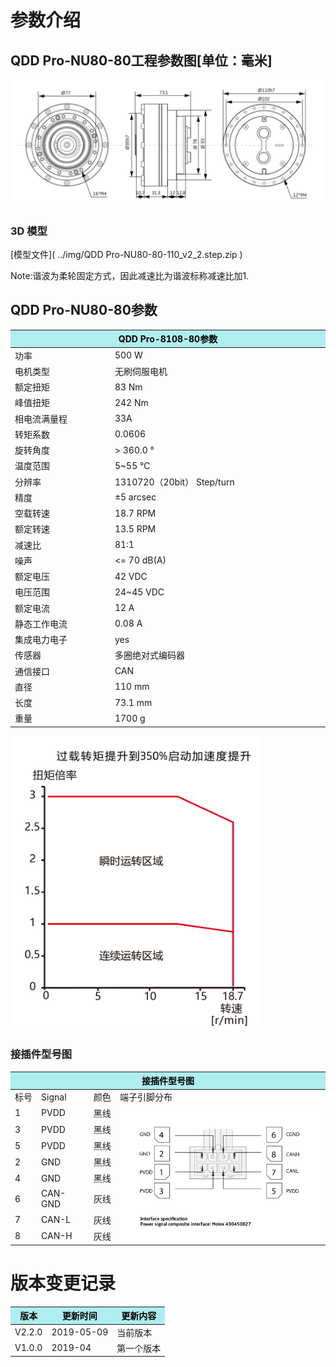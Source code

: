 # 参数介绍 
## QDD Pro-NU80-80工程参数图[单位：毫米]
![QDD Pro-NU80-80]( ../img/Qddpro_NU80三视图.png ) 
### 3D 模型
[模型文件]( ../img/QDD Pro-NU80-80-110_v2_2.step.zip )

Note:谐波为柔轮固定方式，因此减速比为谐波标称减速比加1.

## QDD Pro-NU80-80参数

<table class="tableizer-table"><thead><tr class="tableizer-firstrow"><th colspan="2" style="background: PaleTurquoise; color: black;width:800px">QDD Pro-8108-80参数</th></tr></thead><tbody><tr><td>功率</td><td>500 W</td></tr><tr><td>电机类型</td><td>无刷伺服电机</td></tr><tr><td>额定扭矩</td><td>83 Nm</td></tr><tr><td>峰值扭矩</td><td>242 Nm</td><tr><td>相电流满量程</td><td>33A</td></tr><tr><td>转矩系数</td><td>0.0606</td></tr></tr><tr><td>旋转角度</td><td>> 360.0 °</td></tr><tr><td>温度范围</td><td>5~55 °C</td></tr><tr><td>分辨率</td><td>1310720（20bit） Step/turn</td></tr><tr><td>精度</td><td>±5 arcsec</td></tr><tr><td>空载转速</td><td>18.7 RPM</td></tr><tr><td>额定转速</td><td>13.5 RPM</td></tr><tr><td>减速比</td><td>81:1</td></tr><tr><td>噪声</td><td><= 70 dB(A)</td></tr><tr><td>额定电压</td><td>42 VDC</td></tr><tr><td>电压范围</td><td>24~45 VDC</td></tr><tr><td>额定电流</td><td>12 A</td></tr><tr><td>静态工作电流</td><td>0.08 A</td></tr><tr><td>集成电力电子</td><td>yes</td></tr><tr><td>传感器</td><td>多圈绝对式编码器</td></tr><tr><td>通信接口</td><td>CAN</td><tr><td>直径</td><td>110 mm</td></tr><tr><td>长度</td><td>73.1 mm</td></tr><tr><td>重量</td><td>1700 g</td></tr></tbody></table>

<img src="../img/QDDPro-NU80-80曲线.png" style="width:400px">




### 接插件型号图
<table class="tableizer-table">
<thead><tr class="tableizer-firstrow"><th colspan="4" style="background: PaleTurquoise; color: black;width:800px">接插件型号图</th></tr></thead><tbody><tr><td>标号</td><td>Signal</td><td>颜色</td><td >端子引脚分布</td></tr><tr><td>1</td><td>PVDD</td><td>黑线</td><td rowspan="9"><img src="../img/配线2-2.png" style="width:450px"></td></tr><tr><td>3</td><td>PVDD</td><td>黑线</td></tr><tr><td>5</td><td>PVDD</td><td>黑线</td></tr><tr><td>2</td><td>GND</td><td>黑线</td></tr><tr><td>4</td><td>GND</td><td>黑线</td></tr><tr><td>6</td><td>CAN-GND</td><td>灰线</td></tr><tr><td>7</td><td>CAN-L</td><td>灰线</td></tr><tr><td>8</td><td>CAN-H</td><td>灰线</td></tr></tbody></table>



# 版本变更记录
<table class="tableizer-table"><thead><tr class="tableizer-firstrow" style="background: PaleTurquoise; color: black;width:500px"><th >版本</th><th>更新时间</th><th>更新内容</th></tr></thead><tr><td>V2.2.0</td><td>2019-05-09</td><td>当前版本</th></tr></thead><tr><td>V1.0.0</td><td>2019-04</td><td>第一个版本</td></tr></tbody></table>
